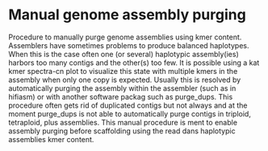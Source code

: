 # Manual genome assembly purging

Procedure to manually purge genome assemblies using kmer content. Assemblers have sometimes problems to produce balanced haplotypes. When this is the case often one (or several) haplotypic assembly(ies) harbors too many contigs and the other(s) too few. It is possible using a kat kmer spectra-cn plot to visualize this state with multiple kmers in the assembly when only one copy is expected. Usually this is resolved by automatically purging the assembly within the assembler (such as in hifiasm) or with another software packag such as purge_dups. This procedure often gets rid of duplicated contigs but not always and at the moment purge_dups is not able to automatically purge contigs in triploid, tetraploid, plus assemblies. 
This manual procedure is ment to enable assembly purging before scaffolding using the read dans haplotypic assemblies kmer content. 
